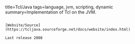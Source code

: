 title=Tcl/Java
tags=language, jvm, scripting, dynamic
summary=Implementation of Tcl on the JVM.
~~~~~~

[Website/Source](https://tcljava.sourceforge.net/docs/website/index.html)

Last release 2008
